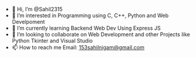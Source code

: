 - 👋 Hi, I’m @Sahil2315
- 👀 I’m interested in Programming using C, C++, Python and Web Develpoment
- 🌱 I’m currently learning Backend Web Dev Using Express JS
- 💞️ I’m looking to collaborate on Web Development and other Projects like Python Tkinter and Visual Studio
- 📫 How to reach me Email: 153sahilnigam@gmail.com

<!---
Sahil2315/Sahil2315 is a ✨ special ✨ repository because its `README.md` (this file) appears on your GitHub profile.
You can click the Preview link to take a look at your changes.
--->
